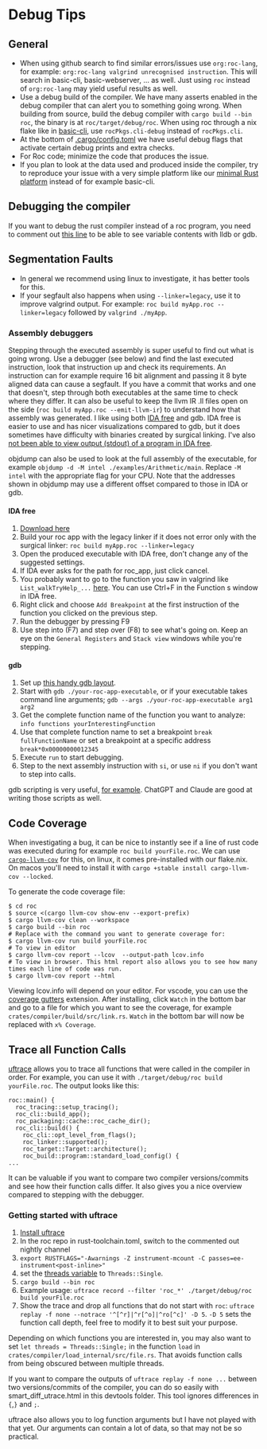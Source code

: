 # Debug Tips

## General

- When using github search to find similar errors/issues use `org:roc-lang`, for example: `org:roc-lang valgrind unrecognised instruction`. This will search in basic-cli, basic-webserver, ... as well. Just using `roc` instead of `org:roc-lang` may yield useful results as well.
- Use a debug build of the compiler. We have many asserts enabled in the debug compiler that can alert you to something going wrong. When building from source, build the debug compiler with `cargo build --bin roc`, the binary is at `roc/target/debug/roc`. When using roc through a nix flake like in [basic-cli](https://github.com/roc-lang/basic-cli), use `rocPkgs.cli-debug` instead of `rocPkgs.cli`.
- At the bottom of [.cargo/config.toml](https://github.com/roc-lang/roc/blob/main/.cargo/config.toml) we have useful debug flags that activate certain debug prints and extra checks.
- For Roc code; minimize the code that produces the issue.
- If you plan to look at the data used and produced inside the compiler, try to reproduce your issue with a very simple platform like our [minimal Rust platform](https://github.com/roc-lang/roc/tree/main/examples/platform-switching/rust-platform) instead of for example basic-cli.

## Debugging the compiler

If you want to debug the rust compiler instead of a roc program, you need to comment out [this line](https://github.com/roc-lang/roc/blob/bba2103882a8124f3887da6adaaa44cf2b728c3e/Cargo.toml#L240) to be able to see variable contents with lldb or gdb.

## Segmentation Faults

- In general we recommend using linux to investigate, it has better tools for this. 
- If your segfault also happens when using `--linker=legacy`, use it to improve valgrind output. For example: `roc build myApp.roc --linker=legacy` followed by `valgrind ./myApp`.

### Assembly debuggers

Stepping through the executed assembly is super useful to find out what is going wrong.
Use a debugger (see below) and find the last executed instruction, look that instruction up and check its requirements. An instruction can for example require 16 bit alignment and passing it 8 byte aligned data can cause a segfault.
If you have a commit that works and one that doesn't, step through both executables at the same time to check where they differ.
It can also be useful to keep the llvm IR .ll files open on the side (`roc build myApp.roc --emit-llvm-ir`) to understand how that assembly was generated.
I like using both [IDA free](https://hex-rays.com/ida-free/) and gdb.
IDA free is easier to use and has nicer visualizations compared to gdb, but it does sometimes have difficulty with binaries created by surgical linking.
I've also [not been able to view output (stdout) of a program in IDA free](https://stackoverflow.com/questions/78888834/how-to-view-stdout-in-ida-debugger).

objdump can also be used to look at the full assembly of the executable, for example `objdump -d -M intel ./examples/Arithmetic/main`. Replace `-M intel` with the appropriate flag for your CPU.
Note that the addresses shown in objdump may use a different offset compared to those in IDA or gdb.

#### IDA free

1. [Download here](https://hex-rays.com/ida-free/)
2. Build your roc app with the legacy linker if it does not error only with the surgical linker: `roc build myApp.roc --linker=legacy`
3. Open the produced executable with IDA free, don't change any of the suggested settings.
4. If IDA ever asks for the path for roc_app, just click cancel.
5. You probably want to go to the function you saw in valgrind like `List_walkTryHelp_...` [here](https://github.com/roc-lang/examples/pull/192#issuecomment-2269571439). You can use Ctrl+F in the Function s window in IDA free.
6. Right click and choose `Add Breakpoint` at the first instruction of the function you clicked on the previous step.
7. Run the debugger by pressing F9
8. Use step into (F7) and step over (F8) to see what's going on. Keep an eye on the `General Registers` and `Stack view` windows while you're stepping.


#### gdb

1. Set up [this handy gdb layout](https://github.com/cyrus-and/gdb-dashboard).
2. Start with `gdb ./your-roc-app-executable`, or if your executable takes command line arguments; `gdb --args ./your-roc-app-executable arg1 arg2`
3. Get the complete function name of the function you want to analyze: `info functions yourInterestingFunction`
4. Use that complete function name to set a breakpoint `break fullFunctionName` or set a breakpoint at a specific address `break*0x00000000012345`
5. Execute `run` to start debugging.
6. Step to the next assembly instruction with `si`, or use `ni` if you don't want to step into calls.

gdb scripting is very useful, [for example](https://roc.zulipchat.com/#narrow/stream/395097-compiler-development/topic/gdb.20script/near/424422545).
ChatGPT and Claude are good at writing those scripts as well.

## Code Coverage

When investigating a bug, it can be nice to instantly see if a line of rust code was executed during for example `roc build yourFile.roc`. We can use [`cargo-llvm-cov`](https://github.com/taiki-e/cargo-llvm-cov) for this, on linux, it comes pre-installed with our flake.nix. On macos you'll need to install it with `cargo +stable install cargo-llvm-cov --locked`.

To generate the code coverage file:

```shell
$ cd roc
$ source <(cargo llvm-cov show-env --export-prefix)
$ cargo llvm-cov clean --workspace
$ cargo build --bin roc
# Replace with the command you want to generate coverage for:
$ cargo llvm-cov run build yourFile.roc
# To view in editor
$ cargo llvm-cov report --lcov  --output-path lcov.info
# To view in browser. This html report also allows you to see how many times each line of code was run. 
$ cargo llvm-cov report --html
```
Viewing lcov.info will depend on your editor. For vscode, you can use the [coverage gutters](https://marketplace.visualstudio.com/items?itemName=ryanluker.vscode-coverage-gutters) extension. After installing, click `Watch` in the bottom bar and go to a file for which you want to see the coverage, for example `crates/compiler/build/src/link.rs`. `Watch` in the bottom bar will now be replaced with `x% Coverage`.

## Trace all Function Calls

[uftrace](https://github.com/namhyung/uftrace) allows you to trace all functions that were called in the compiler in order. For example, you can use it with `./target/debug/roc build yourFile.roc`. The output looks like this:
```
roc::main() {
  roc_tracing::setup_tracing();
  roc_cli::build_app();
  roc_packaging::cache::roc_cache_dir();
  roc_cli::build() {
    roc_cli::opt_level_from_flags();
    roc_linker::supported();
    roc_target::Target::architecture();
    roc_build::program::standard_load_config() {
...
```
It can be valuable if you want to compare two compiler versions/commits and see how their function calls differ. It also gives you a nice overview compared to stepping with the debugger.

### Getting started with uftrace

1. [Install uftrace](https://github.com/namhyung/uftrace?tab=readme-ov-file#how-to-build-and-install-uftrace)
1. In the roc repo in rust-toolchain.toml, switch to the commented out nightly channel
1. `export RUSTFLAGS="-Awarnings -Z instrument-mcount -C passes=ee-instrument<post-inline>"`
1. set the [threads variable](https://github.com/roc-lang/roc/blob/690e690bb7c9333825157f54fc471a8a15b92aae/crates/compiler/load_internal/src/file.rs#L1555) to `Threads::Single`.
1. `cargo build --bin roc`
1. Example usage: `uftrace record --filter 'roc_*' ./target/debug/roc build yourFile.roc`
1. Show the trace and drop all functions that do not start with `roc`: `uftrace replay -f none --notrace '^[^r]|^r[^o]|^ro[^c]' -D 5`. `-D 5` sets the function call depth, feel free to modify it to best suit your purpose.

Depending on which functions you are interested in, you may also want to set `let threads = Threads::Single;` in the function `load` in `crates/compiler/load_internal/src/file.rs`. That avoids function calls from being obscured between multiple threads.

If you want to compare the outputs of `uftrace replay -f none ...` between two versions/commits of the compiler, you can do so easily with smart_diff_utrace.html in this devtools folder. This tool ignores differences in `{`,`}` and `;`.

uftrace also allows you to log function arguments but I have not played with that yet. Our arguments can contain a lot of data, so that may not be so practical.

